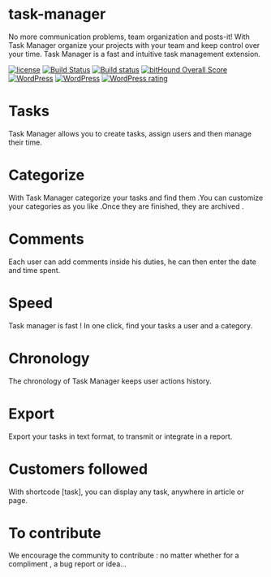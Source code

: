 # task-manager

No more communication problems, team organization and posts-it!
With Task Manager organize your projects with your team and keep control over your time.
Task Manager is a fast and intuitive task management extension.

[![license](https://img.shields.io/:license-gplv2-blue.svg)]()
[![Build Status](https://img.shields.io/travis/Eoxia/task-manager/master.svg?label=Linux)](https://travis-ci.org/Eoxia/task-manager)
[![Build status](https://ci.appveyor.com/api/projects/status/6r0poqodskk8tdv2?svg=true)](https://ci.appveyor.com/project/jimmyeoxia/task-manager)
[![bitHound Overall Score](https://www.bithound.io/github/Eoxia/task-manager/badges/score.svg)](https://www.bithound.io/github/Eoxia/task-manager)
[![WordPress](https://img.shields.io/wordpress/plugin/v/task-manager.svg?maxAge=2592000)]()
[![WordPress](https://img.shields.io/wordpress/v/task-manager.svg?maxAge=2592000)]()
[![WordPress rating](https://img.shields.io/wordpress/plugin/r/task-manager.svg?maxAge=2592000)]()

# Tasks
Task Manager allows you to create tasks, assign users and then manage their time.

# Categorize
With Task Manager categorize your tasks and find them .You can customize your categories as you like .Once they are finished, they are archived .

# Comments
Each user can add comments inside his duties, he can then enter the date and time spent.

# Speed
Task manager is fast ! In one click, find your tasks a user and a category.

# Chronology
The chronology of Task Manager keeps user actions history.

# Export
Export your tasks in text format, to transmit or integrate in a report.

# Customers followed
With shortcode [task], you can display any task, anywhere in article or page.

# To contribute
We encourage the community to contribute : no matter whether for a compliment , a bug report or idea...
